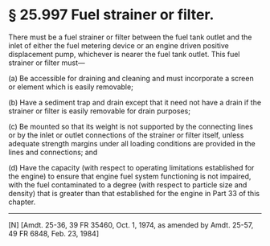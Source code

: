 # § 25.997   Fuel strainer or filter.

There must be a fuel strainer or filter between the fuel tank outlet and the inlet of either the fuel metering device or an engine driven positive displacement pump, whichever is nearer the fuel tank outlet. This fuel strainer or filter must—


(a) Be accessible for draining and cleaning and must incorporate a screen or element which is easily removable; 


(b) Have a sediment trap and drain except that it need not have a drain if the strainer or filter is easily removable for drain purposes; 


(c) Be mounted so that its weight is not supported by the connecting lines or by the inlet or outlet connections of the strainer or filter itself, unless adequate strength margins under all loading conditions are provided in the lines and connections; and


(d) Have the capacity (with respect to operating limitations established for the engine) to ensure that engine fuel system functioning is not impaired, with the fuel contaminated to a degree (with respect to particle size and density) that is greater than that established for the engine in Part 33 of this chapter. 



---

[N] [Amdt. 25-36, 39 FR 35460, Oct. 1, 1974, as amended by Amdt. 25-57, 49 FR 6848, Feb. 23, 1984] 




